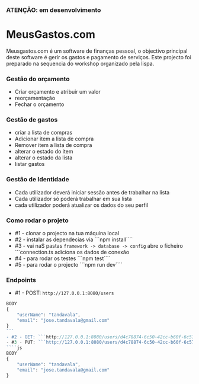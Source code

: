 ### **ATENÇÃO:** em desenvolvimento

# MeusGastos.com

Meusgastos.com é um software de finanças pessoal, o objectivo principal deste software é gerir os gastos e pagamento de serviços. Este projecto foi preparado na sequencia do workshop organizado pela lispa.

### Gestão do orçamento

- Criar orçamento e atribuir um valor
- reorçamentação
- Fechar o orçamento

### Gestão de gastos

- criar a lista de compras
- Adicionar item a lista de compra
- Remover item a lista de compra
- alterar o estado do item
- alterar o estado da lista
- listar gastos

### Gestão de Identidade

- Cada utilizador deverá iniciar sessão antes de trabalhar na lista
- Cada utilizador só poderá trabalhar em sua lista
- cada utilizador poderá atualizar os dados do seu perfil

### Como rodar o projeto

- #1 - clonar o projecto na tua máquina local
- #2 - instalar as dependecias via ```npm install````
- #3 - vai naS pastas `framework -> database -> config` abre o ficheiro ```connection.ts adiciona os dados de conexão
- #4 - para rodar os testes ```npm test````
- #5 - para rodar o projecto ```npm run dev````

### Endpoints

- #1 - POST: `http://127.0.0.1:8080/users`

`````js
BODY
{
    "userName": "tandavala",
    "email": "jose.tandavala@gmail.com"
}
```
- #2 - GET: ```http://127.0.0.1:8080/users/d4c78874-6c50-42cc-b60f-6c5702aa945c```
- #3 - PUT: ```http://127.0.0.1:8080/users/d4c78874-6c50-42cc-b60f-6c5702aa945c```
````js
BODY
{
    "userName": "tandavala",
    "email": "jose.tandavala@gmail.com"
}
`````
